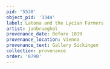 ```yaml
---
pid: '5530'
object_pid: '3344'
label: Latona and the Lycian Farmers
artist: janbrueghel
provenance_date: Before 1819
provenance_location: Vienna
provenance_text: Gallery Sickingen
collection: provenance
order: '0790'
---
```

